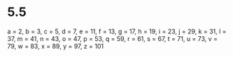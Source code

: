 # 5.5

a = 2, b = 3, c = 5, d = 7, e = 11, f = 13, g = 17, h = 19, i = 23, j = 29, k = 31, l = 37, m = 41, n = 43, o = 47, p = 53, q = 59, r = 61, s = 67, t = 71, u = 73, v = 79, w = 83, x = 89, y = 97, z = 101


